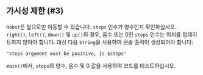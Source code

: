 ## 가시성 제한 (#3)

`Robot`은 앞으로만 이동할 수 있습니다. `steps` 인수가 양수인지 확인하십시오. `right()`, `left()`, `down()` 및 `up()`의 경우, 음수 또는 0인 `steps` 인수는 위치를 업데이트하지 않아야 합니다. 대신 다음 `String`을 사용하여 콘솔 출력이 생성되어야 합니다:

```text
"steps argument must be positive, is $steps"
```

`main()`에서, `steps`의 양수, 음수 및 0 값을 사용하여 코드를 테스트하십시오.